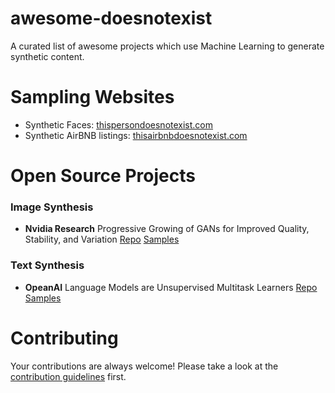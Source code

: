# awesome-doesnotexist
A curated list of awesome projects which use Machine Learning to generate synthetic content.

# Sampling Websites
- Synthetic Faces: [thispersondoesnotexist.com](http://www.thispersondoesnotexist.com)
- Synthetic AirBNB listings: [thisairbnbdoesnotexist.com](http://www.thisairbnbdoesnotexist.com)

# Open Source Projects
### Image Synthesis
- **Nvidia Research** Progressive Growing of GANs for Improved Quality, Stability, and Variation [Repo](https://github.com/tkarras/progressive_growing_of_gans) [Samples](https://drive.google.com/drive/folders/1j6uZ_a6zci0HyKZdpDq9kSa8VihtEPCp)

### Text Synthesis
- **OpeanAI** Language Models are Unsupervised Multitask Learners [Repo](https://github.com/openai/gpt-2) [Samples](https://blog.openai.com/better-language-models/)

# Contributing

Your contributions are always welcome! Please take a look at the [contribution guidelines](https://github.com/paubric/awesome-doesnotexist/CONTRIBUTING.md) first.
